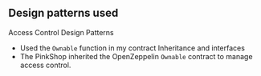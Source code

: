 ## Design patterns used
Access Control Design Patterns
- Used the `Ownable` function in my contract
Inheritance and interfaces
- The PinkShop inherited the OpenZeppelin `Ownable` contract to manage access control.
